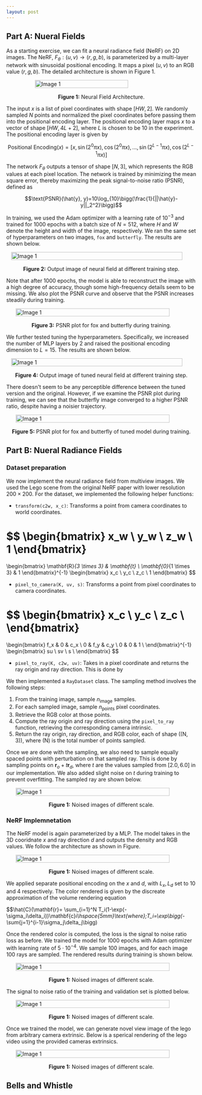 ```yaml
---
layout: post
---
```


## Part A: Nueral Fields

As a starting exercise, we can fit a neural radiance field (NeRF) on 2D images. The NeRF, $F_{\theta}: (u, v) \rightarrow (r, g, b)$, is parameterized by a multi-layer network with sinusoidal positional encoding. It maps a pixel $(u, v)$ to an RGB value $(r, g, b)$. The detailed architecture is shown in Figure 1.

<div style="display: flex; justify-content: center;">   
   <img src="{{ site.baseurl }}/assets/final_project/2d_nerf.png" alt="Image 1" style="width: 70%; height: auto;"> 
</div> 
<p style="text-align: center; margin-top: 15px;"><strong>Figure 1:</strong> Neural Field Architecture.</p>

The input $x$ is a list of pixel coordinates with shape $[HW, 2]$. We randomly sampled $N$ points and normalized the pixel coordinates before passing them into the positional encoding layer. The positional encoding layer maps $x$ to a vector of shape $[HW, 4L+2]$, where $L$ is chosen to be $10$ in the experiment. The positional encoding layer is given by

$$\text{Positional Encoding}(x)=[x, \sin(2^0\pi x), \cos(2^0\pi x),..., \sin(2^{L-1}\pi x), \cos(2^{L-1}\pi x)]$$

The network $F_{\theta}$ outputs a tensor of shape $[N, 3]$, which represents the RGB values at each pixel location. The network is trained by minimizing the mean square error, thereby maximizing the peak signal-to-noise ratio (PSNR), defined as

$$\text{PSNR}(\hat{y}, y)=10\log_{10}\bigg(\frac{1}{||\hat{y}-y||_2^2}\bigg)$$

In training, we used the Adam optimizer with a learning rate of $10^{-3}$ and trained for $1000$ epochs with a batch size of $N = 512$, where $H$ and $W$ denote the height and width of the image, respectively. We ran the same set of hyperparameters on two images, `fox` and `butterfly`. The results are shown below.

<div style="display: flex; justify-content: center;">   
   <img src="{{ site.baseurl }}/assets/final_project/2d_nerf_res.png" alt="Image 1" style="width: 95%; height: auto;"> 
</div> 
<p style="text-align: center; margin-top: 15px;"><strong>Figure 2:</strong> Output image of neural field at different training step.</p>

Note that after $1000$ epochs, the model is able to reconstruct the image with a high degree of accuracy, though some high-frequency details seem to be missing. We also plot the PSNR curve and observe that the PSNR increases steadily during training.

<div style="display: flex; justify-content: center;">   
   <img src="{{ site.baseurl }}/assets/final_project/2d_nerf_plot.png" alt="Image 1" style="width: 90%; height: auto;"> 
</div> 
<p style="text-align: center; margin-top: 15px;"><strong>Figure 3:</strong> PSNR plot for fox and butterfly during training.</p>

We further tested tuning the hyperparameters. Specifically, we increased the number of MLP layers by 2 and raised the positional encoding dimension to $L = 15$. The results are shown below.

<div style="display: flex; justify-content: center;">   
   <img src="{{ site.baseurl }}/assets/final_project/2d_nerf_res_tuned.png" alt="Image 1" style="width: 95%; height: auto;"> 
</div> 
<p style="text-align: center; margin-top: 15px;"><strong>Figure 4:</strong> Output image of tuned neural field at different training step.</p>

There doesn't seem to be any perceptible difference between the tuned version and the original. However, if we examine the PSNR plot during training, we can see that the butterfly image converged to a higher PSNR ratio, despite having a noisier trajectory.

<div style="display: flex; justify-content: center;">   
   <img src="{{ site.baseurl }}/assets/final_project/2d_nerf_plot_tuned.png" alt="Image 1" style="width: 90%; height: auto;"> 
</div> 
<p style="text-align: center; margin-top: 15px;"><strong>Figure 5:</strong> PSNR plot for fox and butterfly of tuned model during training.</p>

## Part B: Nueral Radiance Fields

### Dataset preparation

We now implement the neural radiance field from multiview images. We used the Lego scene from the original NeRF paper with lower resolution $200 \times 200$. For the dataset, we implemented the following helper functions:

* `transform(c2w, x_c)`: Transforms a point from camera coordinates to world coordinates.

$$
\begin{bmatrix}
x_w \\
y_w \\
z_w \\
1
\end{bmatrix}
=
\begin{bmatrix}
\mathbf{R}_{3 \times 3} & \mathbf{t} \\
\mathbf{0}_{1 \times 3} & 1
\end{bmatrix}^{-1}
\begin{bmatrix}
x_c \\
y_c \\
z_c \\
1
\end{bmatrix}
$$

* `pixel_to_camera(K, uv, s)`: Transforms a point from pixel coordinates to camera coordinates.

$$
\begin{bmatrix}
x_c \\
y_c \\
z_c \\
\end{bmatrix}
=
\begin{bmatrix}
f_x & 0 & c_x \\
0 & f_y & c_y \\
0 & 0 & 1 \\
\end{bmatrix}^{-1}
\begin{bmatrix}
su \\
sv \\
s \\
\end{bmatrix}
$$

* `pixel_to_ray(K, c2w, uv)`: Takes in a pixel coordinate and returns the ray origin and ray direction. This is done by

We then implemented a `RayDataset` class. The sampling method involves the following steps:
1. From the training image, sample $n_{\text{image}}$ samples.
2. For each sampled image, sample $n_{\text{points}}$ pixel coordinates.
3. Retrieve the RGB color at those points.
4. Compute the ray origin and ray direction using the `pixel_to_ray` function, retrieving the corresponding camera intrinsic.
5. Return the ray origin, ray direction, and RGB color, each of shape \((N, 3)\), where \(N\) is the total number of points sampled.

Once we are done with the sampling, we also need to sample equally spaced points with perturbation on that sampled ray. This is done by sampling points on $\mathbf{r}_o+t\mathbf{r}_d$, where $t$ are the values sampled from $[2.0, 6.0]$ in our implementation. We also added slight noise on $t$ during training to prevent overfitting. The sampled ray are shown below.

<div style="display: flex; justify-content: center;">   
   <img src="{{ site.baseurl }}/assets/final_project/nerf_3d_data.png" alt="Image 1" style="width: 90%; height: auto;"> 
</div> 
<p style="text-align: center; margin-top: 15px;"><strong>Figure 1:</strong> Noised images of different scale.</p>

### NeRF Implemnetation

The NeRF model is again parameterized by a MLP. The model takes in the 3D cooridnate $x$ and ray direction $d$ and outputs the density and RGB values. We follow the architecture as shown in Figure. 

<div style="display: flex; justify-content: center;">   
   <img src="{{ site.baseurl }}/assets/final_project/mlp_nerf.png" alt="Image 1" style="width: 90%; height: auto;"> 
</div> 
<p style="text-align: center; margin-top: 15px;"><strong>Figure 1:</strong> Noised images of different scale.</p>

We applied separate positional encoding on the $x$ and $d$, with $L_x, L_d$ set to $10$ and $4$ respectively. The color rendered is given by the discreate approximation of the volume rendering equation

$$\hat{C}(\mathbf{r}= \sum_{i=1}^N T_i(1-\exp(-\sigma_i\delta_i))\mathbf{c}_i\hspace{5mm}\text{where}\;T_i=\exp\bigg(-\sum_{j=1}^{i-1}\sigma_j\delta_j\bigg)

Once the rendered color is computed, the loss is the signal to noise ratio loss as before. We trained the model for $1000$ epochs with Adam optimizer with learning rate of $5\cdot 10^{-4}$. We sample $100$ images, and for each image $100$ rays are sampled. The rendered results during training is shown below. 

<div style="display: flex; justify-content: center;">   
   <img src="{{ site.baseurl }}/assets/final_project/nerf_3d_res.png" alt="Image 1" style="width: 90%; height: auto;"> 
</div> 
<p style="text-align: center; margin-top: 15px;"><strong>Figure 1:</strong> Noised images of different scale.</p>

The signal to noise ratio of the training and validation set is plotted below.

<div style="display: flex; justify-content: center;">   
   <img src="{{ site.baseurl }}/assets/final_project/nerf_3d_plot.png" alt="Image 1" style="width: 90%; height: auto;"> 
</div> 
<p style="text-align: center; margin-top: 15px;"><strong>Figure 1:</strong> Noised images of different scale.</p>

Once we trained the model, we can generate novel view image of the lego from arbitrary camera extrinsic. Below is a sperical rendering of the lego video using the provided cameras extrinsics. 

<div style="display: flex; justify-content: center;">   
   <img src="{{ site.baseurl }}/assets/final_project/rendered.gif" alt="Image 1" style="width: 90%; height: auto;"> 
</div> 
<p style="text-align: center; margin-top: 15px;"><strong>Figure 1:</strong> Noised images of different scale.</p>

## Bells and Whistle






